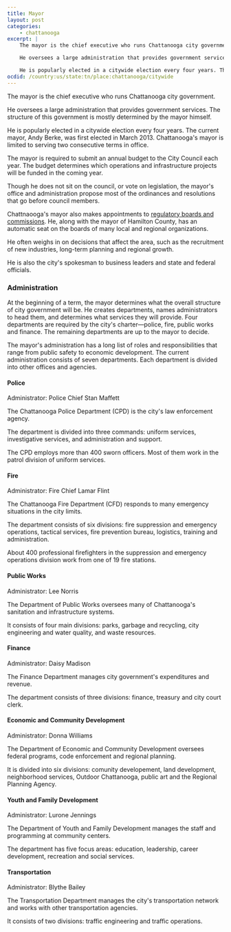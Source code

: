 ```yaml
---
title: Mayor
layout: post
categories:
    - chattanooga
excerpt: | 
    The mayor is the chief executive who runs Chattanooga city government.

    He oversees a large administration that provides government services. The structure of this government is mostly determined by the mayor himself.

    He is popularly elected in a citywide election every four years. The current mayor, Andy Berke, was first elected in March 2013. Chattanooga's mayor is limited to serving two consecutive terms in office.
ocdid: /country:us/state:tn/place:chattanooga/citywide
---
```


The mayor is the chief executive who runs Chattanooga city government.

He oversees a large administration that provides government services. The structure of this government is mostly determined by the mayor himself.

He is popularly elected in a citywide election every four years. The current mayor, Andy Berke, was first elected in March 2013. Chattanooga's mayor is limited to serving two consecutive terms in office.

The mayor is required to submit an annual budget to the City Council each year. The budget determines which operations and infrastructure projects will be funded in the coming year.

Though he does not sit on the council, or vote on legislation, the mayor's office and administration propose most of the ordinances and resolutions that go before council members.

Chattnaooga's mayor also makes appointments to [regulatory boards and commissions](http://www.chattanooga.gov/boards-commissions). He, along with the mayor of Hamilton County, has an automatic seat on the boards of many local and regional organizations.

He often weighs in on decisions that affect the area, such as the recruitment of new industries, long-term planning and regional growth.

He is also the city's spokesman to business leaders and state and federal officials. 

### Administration

At the beginning of a term, the mayor determines what the overall structure of city government will be. He creates departments, names administrators to head them, and determines what services they will provide. Four departments are required by the city's charter—police, fire, public works and finance. The remaining departments are up to the mayor to decide.

The mayor's administration has a long list of roles and responsibilities that range from public safety to economic development. The current administration consists of seven departments. Each department is divided into other offices and agencies.

#### Police

Administrator: Police Chief Stan Maffett

The Chattanooga Police Department (CPD) is the city's law enforcement agency.

The department is divided into three commands: uniform services, investigative services, and administration and support.

The CPD employs more than 400 sworn officers. Most of them work in the patrol division of uniform services.

#### Fire

Administrator: Fire Chief Lamar Flint

The Chattanooga Fire Department (CFD) responds to many emergency situations in the city limits.

The department consists of six divisions: fire suppression and emergency operations, tactical services, fire prevention bureau, logistics, training and administration.

About 400 professional firefighters in the suppression and emergency operations division work from one of 19 fire stations.

#### Public Works

Administrator: Lee Norris

The Department of Public Works oversees many of Chattanooga's sanitation and infrastructure systems.

It consists of four main divisions: parks, garbage and recycling, city engineering and water quality, and waste resources.

#### Finance

Administrator: Daisy Madison

The Finance Department manages city government's expenditures and revenue. 

The department consists of three divisions: finance, treasury and city court clerk.

#### Economic and Community Development

Administrator: Donna Williams

The Department of Economic and Community Development oversees federal programs, code enforcement and regional planning.

It is divided into six divisions: comunity developement, land development, neighborhood services, Outdoor Chattanooga, public art and the Regional Planning Agency. 

#### Youth and Family Development

Administrator: Lurone Jennings

The Department of Youth and Family Development manages the staff and programming at community centers. 

The department has five focus areas: education, leadership, career development, recreation and social services.

#### Transportation

Administrator: Blythe Bailey

The Transportation Department manages the city's transportation network and works with other transportation agencies.

It consists of two divisions: traffic engineering and traffic operations.

